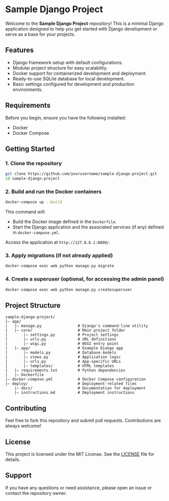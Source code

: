 # Sample Django Project

Welcome to the **Sample Django Project** repository! This is a minimal Django application designed to help you get started with Django development or serve as a base for your projects.

## Features

- Django framework setup with default configurations.
- Modular project structure for easy scalability.
- Docker support for containerized development and deployment.
- Ready-to-use SQLite database for local development.
- Basic settings configured for development and production environments.

## Requirements

Before you begin, ensure you have the following installed:

- Docker
- Docker Compose

## Getting Started

### 1. Clone the repository
```bash
git clone https://github.com/yourusername/sample-django-project.git
cd sample-django-project
```

### 2. Build and run the Docker containers
```bash
docker-compose up --build
```

This command will:
- Build the Docker image defined in the `Dockerfile`.
- Start the Django application and the associated services (if any) defined in `docker-compose.yml`.

Access the application at `http://127.0.0.1:8000/`.

### 3. Apply migrations (if not already applied)
```bash
docker-compose exec web python manage.py migrate
```

### 4. Create a superuser (optional, for accessing the admin panel)
```bash
docker-compose exec web python manage.py createsuperuser
```

## Project Structure

```
sample-django-project/
|— app/
|   |— manage.py                # Django's command-line utility
|   |— core/                    # Main project folder
|       |— settings.py          # Project settings
|       |— urls.py              # URL definitions
|       |— wsgi.py              # WSGI entry point
|   |— app/                     # Example Django app
|       |— models.py            # Database models
|       |— views.py             # Application logic
|       |— urls.py              # App-specific URLs
|       |— templates/           # HTML templates
|   |— requirements.txt         # Python dependencies
|   |— Dockerfile
|— docker-compose.yml           # Docker Compose configuration
|— deploy/                      # Deployment-related files
    |— docs/                    # Documentation for deployment
    |— instructions.md          # Deployment instructions
```

## Contributing

Feel free to fork this repository and submit pull requests. Contributions are always welcome!

## License

This project is licensed under the MIT License. See the [LICENSE](LICENSE) file for details.

## Support

If you have any questions or need assistance, please open an issue or contact the repository owner.

